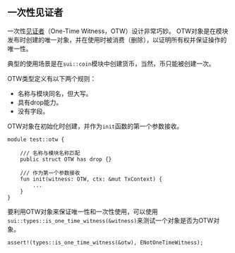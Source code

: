 ## 一次性见证者

一次性[见证者](https://docs.sui.io/concepts/sui-move-concepts/one-time-witness)（One-Time Witness，OTW）设计非常巧妙。
OTW对象是在模块发布时创建的唯一对象，并在使用时被消费（删除），以证明所有权并保证操作的唯一性。

典型的使用场景是在`sui::coin`模块中创建货币，当然，币只能被创建一次。

OTW类型定义有以下两个规则：

- 名称与模块同名，但大写。
- 具有drop能力。
- 没有字段。

OTW对象在初始化时创建，并作为`init`函数的第一个参数接收。

```move
module test::otw {

    /// 名称与模块名称匹配
    public struct OTW has drop {}

    /// 作为第一个参数接收
    fun init(witness: OTW, ctx: &mut TxContext) {
        ...
    }
}
```

要利用OTW对象来保证唯一性和一次性使用，可以使用`sui::types::is_one_time_witness(&witness)`来测试一个对象是否为OTW对象。

```move
assert!(types::is_one_time_witness(&otw), ENotOneTimeWitness);
```


